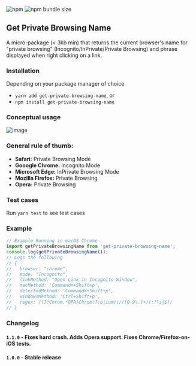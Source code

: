 ![npm](https://img.shields.io/npm/v/get-private-browsing-name) ![npm bundle size](https://img.shields.io/bundlephobia/min/get-private-browsing-name)
## Get Private Browsing Name

A micro-package (< 3kb min) that returns the current browser's name for "private browsing" (Incognito/InPrivate/Private Browsing) and phrase displayed when right clicking on a link.

### Installation
Depending on your package manager of choice
- `yarn add get-private-browsing-name`, or
- `npm install get-private-browsing-name`

### Conceptual usage
![image](https://user-images.githubusercontent.com/234593/105451916-7c675880-5cd1-11eb-948f-0ddf27a9c162.png)
### General rule of thumb:
- **Safari:** Private Browsing Mode
- **Gooogle Chrome:** Incognito Mode
- **Microsoft Edge:** InPrivate Browsing Mode
- **Mozilla Firefox:** Private Browsing
- **Opera:** Private Browsing

### Test cases
Run `yarn test` to see test cases

### Example

```js
// Example Running in macOS Chrome
import getPrivateBrowsingName from 'get-private-browsing-name';
console.log(getPrivateBrowsingName());
// Logs the following
// {
//   browser: "chrome",
//   mode: "Incognito",
//   linkMethod: "Open Link in Incognito Window",
//   macMethod: 'Command⌘+Shift+p',
//   detectedMethod: 'Command⌘+Shift+p',
//   windowsMethod: 'Ctrl+Shift+p',
//   regex: /(?!Chrom.*OPR)Chrom(?:e|ium)\/([0-9\.]+)(:?\s|$)/
// }
```

### Changelog

#### `1.1.0` - Fixes hard crash. Adds Opera support. Fixes Chrome/Firefox-on-iOS tests.
#### `1.0.0` - Stable release
